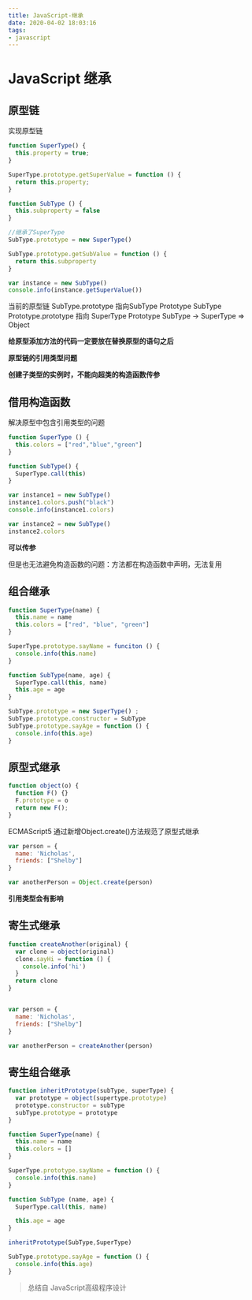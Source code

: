 ```yaml
---
title: JavaScript-继承
date: 2020-04-02 18:03:16
tags:
- javascript
---
```


# JavaScript 继承

## 原型链

实现原型链

``` JavaScript
function SuperType() {
  this.property = true;
}

SuperType.prototype.getSuperValue = function () {
  return this.property;
}

function SubType () {
  this.subproperty = false
}

//继承了SuperType
SubType.prototype = new SuperType()

SubType.prototype.getSubValue = function () {
  return this.subproperty
}

var instance = new SubType()
console.info(instance.getSuperValue())
```

当前的原型链
SubType.prototype 指向SubType Prototype
SubType Prototype.prototype 指向 SuperType Prototype
SubType -> SuperType => Object

**给原型添加方法的代码一定要放在替换原型的语句之后**

**原型链的引用类型问题**

**创建子类型的实例时，不能向超类的构造函数传参**

## 借用构造函数
解决原型中包含引用类型的问题

``` JavaScript
function SuperType () {
  this.colors = ["red","blue","green"]
}

function SubType() {
  SuperType.call(this)
}

var instance1 = new SubType()
instance1.colors.push("black")
console.info(instance1.colors)

var instance2 = new SubType()
instance2.colors
```

**可以传参**

但是也无法避免构造函数的问题：方法都在构造函数中声明，无法复用

## 组合继承

``` JavaScript
function SuperType(name) {
  this.name = name
  this.colors = ["red", "blue", "green"]
}

SuperType.prototype.sayName = funciton () {
  console.info(this.name)
}

function SubType(name, age) {
  SuperType.call(this, name)
  this.age = age
}

SubType.prototype = new SuperType() ;
SubType.prototype.constructor = SubType
SubType.prototype.sayAge = function () {
  console.info(this.age)
}


```

## 原型式继承

``` JavaScript
function object(o) {
  function F() {}
  F.prototype = o
  return new F();
}
```

ECMAScript5 通过新增Object.create()方法规范了原型式继承

``` JavaScript
var person = {
  name: 'Nicholas',
  friends: ["Shelby"]
}

var anotherPerson = Object.create(person)
```

**引用类型会有影响**

## 寄生式继承

``` JavaScript
function createAnother(original) {
  var clone = object(original)
  clone.sayHi = function () {
    console.info('hi')
  }
  return clone
}


var person = {
  name: 'Nicholas',
  friends: ["Shelby"]
}

var anotherPerson = createAnother(person)

```


## 寄生组合继承

``` JavaScript
function inheritPrototype(subType, superType) {
  var prototype = object(supertype.prototype)
  prototype.constructor = subType
  subType.prototype = prototype
}

function SuperType(name) {
  this.name = name
  this.colors = []
}

SuperType.prototype.sayName = function () {
  console.info(this.name)
}

function SubType (name, age) {
  SuperType.call(this, name)

  this.age = age
}

inheritPrototype(SubType,SuperType)

SubType.prototype.sayAge = function () {
  console.info(this.age)
}
```


> 总结自 JavaScript高级程序设计
